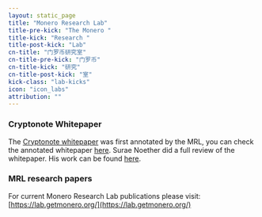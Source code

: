 ```yaml
---
layout: static_page
title: "Monero Research Lab"
title-pre-kick: "The Monero "
title-kick: "Research "
title-post-kick: "Lab"
cn-title: "门罗币研究室"
cn-title-pre-kick: "门罗币"
cn-title-kick: "研究"
cn-title-post-kick: "室"
kick-class: "lab-kicks"
icon: "icon_labs"
attribution: ""
---
```


### Cryptonote Whitepaper

The [Cryptonote whitepaper](https://cryptonote.org/whitepaper.pdf) was first annotated by the MRL, you can check the annotated whitepaper [here](https://downloads.getmonero.org/whitepaper_annotated.pdf).
Surae Noether did a full review of the whitepaper. His work can be found [here](https://downloads.getmonero.org/whitepaper_review.pdf).

### MRL research papers

For current Monero Research Lab publications please visit: [https://lab.getmonero.org/](https://lab.getmonero.org/)

